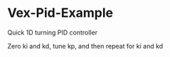 # Vex-Pid-Example
Quick 1D turning PID controller 

Zero ki and kd, tune kp, and then repeat for ki and kd
